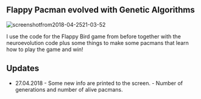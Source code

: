 ## Flappy Pacman evolved with Genetic Algorithms

![screenshotfrom2018-04-2521-03-52](https://user-images.githubusercontent.com/34630228/39278948-69f48e82-48cc-11e8-9fac-feb5cccc5dcb.png)

I use the code for the Flappy Bird game from before together with the neuroevolution code plus some things to make some pacmans that
learn how to play the game and win!

## Updates

* 27.04.2018 - Some new info are printed to the screen. - Number of generations and number of alive pacmans.
